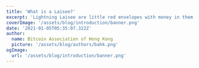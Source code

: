 ```yaml
---
title: 'What is a Laisee?'
excerpt: 'Lightning Laisee are little red envelopes with money in them in the form of Bitcoin on the Lightning Network. They can exist in both physical and digital form. You can send a Lightning Laisee to anyone in the world.'
coverImage: '/assets/blog/introduction/banner.png'
date: '2021-01-05T05:35:07.322Z'
author:
  name: Bitcoin Association of Hong Kong
  picture: '/assets/blog/authors/bahk.png'
ogImage:
  url: '/assets/blog/introduction/banner.png'
---
```

